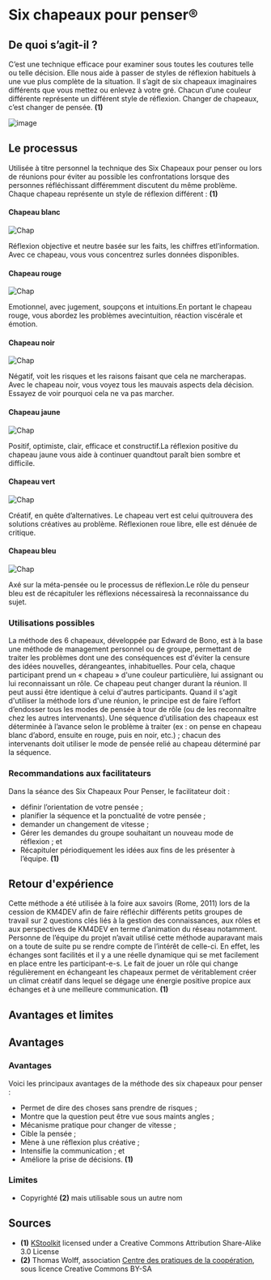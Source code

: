 # Six chapeaux pour penser®

## De quoi s’agit-il ?
C’est une technique efficace pour examiner sous toutes les coutures telle ou telle décision. Elle nous aide à passer de styles de réflexion habituels à une vue plus complète de la situation.
Il s’agit de six chapeaux imaginaires différents que vous mettez ou enlevez à votre gré. Chacun d’une couleur différente représente un différent style de réflexion. Changer de chapeaux, c’est changer de pensée.
**(1)**

![image](http://www.kstoolkit.org/file/view/debono.jpg/33223177/debono.jpg)

## Le processus
Utilisée à titre personnel la technique des Six Chapeaux pour penser ou lors de réunions pour éviter au possible les confrontations lorsque des personnes réfléchissant différemment discutent du même problème. Chaque chapeau représente un style de réflexion différent :
**(1)**

#### 	Chapeau blanc

![Chap](http://www.kstoolkit.org/file/view/WhiteHat.gif/288731568/WhiteHat.gif)

Réflexion objective et neutre basée sur les faits, les chiffres etl’information. Avec ce chapeau, vous vous concentrez surles données disponibles.

#### 	Chapeau rouge

![Chap](http://www.kstoolkit.org/file/view/RedHat.gif/288731394/RedHat.gif)

Emotionnel, avec jugement, soupçons et intuitions.En portant le chapeau rouge, vous abordez les problèmes avecintuition, réaction viscérale et émotion.

#### 	Chapeau noir

![Chap](http://www.kstoolkit.org/file/view/BlackHat.gif/288731696/BlackHat.gif)

Négatif, voit les risques et les raisons faisant que cela ne marcherapas. Avec le chapeau noir, vous voyez tous les mauvais aspects dela décision. Essayez de voir pourquoi cela ne va pas marcher.

#### 	Chapeau jaune

![Chap](http://www.kstoolkit.org/file/view/YellowHat.gif/288731788/YellowHat.gif)

Positif, optimiste, clair, efficace et constructif.La réflexion positive du chapeau jaune vous aide à continuer quandtout paraît bien sombre et difficile.

#### 	Chapeau vert

![Chap](http://www.kstoolkit.org/file/view/GreenHat.gif/288731768/GreenHat.gif)

Créatif, en quête d’alternatives. Le chapeau vert est celui quitrouvera des solutions créatives au problème. Réflexionen roue libre, elle est dénuée de critique.

#### 	Chapeau bleu

![Chap](http://www.kstoolkit.org/file/view/BlueHat.gif/288731744/BlueHat.gif)

Axé sur la méta-pensée ou le processus de réflexion.Le rôle du penseur bleu est de récapituler les réflexions nécessairesà la reconnaissance du sujet.

### Utilisations possibles

La méthode des 6 chapeaux, développée par Edward de Bono, est à la base une méthode de management personnel ou de groupe, permettant de traiter les problèmes dont une des conséquences est d'éviter la censure des idées nouvelles, dérangeantes, inhabituelles.
Pour cela, chaque participant prend un « chapeau » d'une couleur particulière, lui assignant ou lui reconnaissant un rôle. Ce chapeau peut changer durant la réunion. Il peut aussi être identique à celui d'autres participants.
Quand il s'agit d'utiliser la méthode lors d'une réunion, le principe est de faire l’effort d’endosser tous les modes de pensée à tour de rôle (ou de les reconnaître chez les autres intervenants). Une séquence d’utilisation des chapeaux est déterminée à l’avance selon le problème à traiter (ex : on pense en chapeau blanc d’abord, ensuite en rouge, puis en noir, etc.) ; chacun des intervenants doit utiliser le mode de pensée relié au chapeau déterminé par la séquence.

### Recommandations aux facilitateurs

Dans la séance des Six Chapeaux Pour Penser, le facilitateur doit :

* définir l’orientation de votre pensée ;
* planifier la séquence et la ponctualité de votre pensée ;
* demander un changement de vitesse ;
* Gérer les demandes du groupe souhaitant un nouveau mode de réflexion ; et
* Récapituler périodiquement les idées aux fins de les présenter à l’équipe. **(1)**

## Retour d'expérience

Cette méthode a été utilisée à la foire aux savoirs (Rome, 2011) lors de la cession de KM4DEV afin de faire réfléchir différents petits groupes de travail sur 2 questions clés liés à la gestion des connaissances, aux rôles et aux perspectives de KM4DEV en terme d’animation du réseau notamment. Personne de l’équipe du projet n’avait utilisé cette méthode auparavant mais on a toute de suite pu se rendre compte de l’intérêt de celle-ci. En effet, les échanges sont facilités et il y a une réelle dynamique qui se met facilement en place entre les participant-e-s. Le fait de jouer un rôle qui change régulièrement en échangeant les chapeaux permet de véritablement créer un climat créatif dans lequel se dégage une énergie positive propice aux échanges et à une meilleure communication.
 **(1)**
 
## Avantages et limites

## Avantages

### Avantages
Voici les principaux avantages de la méthode des six chapeaux pour penser :

* Permet de dire des choses sans prendre de risques ;
* Montre que la question peut être vue sous maints angles ;
* Mécanisme pratique pour changer de vitesse ;
* Cible la pensée ;
* Mène à une réflexion plus créative ;
* Intensifie la communication ; et
* Améliore la prise de décisions. **(1)**

### Limites
* Copyrighté **(2)** mais utilisable sous un autre nom

## Sources

* **(1)** [KStoolkit](http://www.kstoolkit.org/) licensed under a Creative Commons Attribution Share-Alike 3.0 License
* **(2)** Thomas Wolff, association [Centre des pratiques de la coopération](http://cpcoop.fr), sous licence Creative Commons BY-SA


